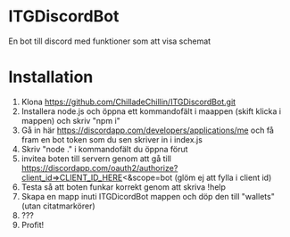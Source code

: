 # ITGDiscordBot
En bot till discord med funktioner som att visa schemat

# Installation
1. Klona https://github.com/ChilladeChillin/ITGDiscordBot.git
2. Installera node.js och öppna ett kommandofält i maappen (skift klicka i mappen) och skriv "npm i"
3. Gå in här https://discordapp.com/developers/applications/me och få fram en bot token som du sen skriver in i index.js
4. Skriv "node ." i kommandofält du öppna förut
5. invitea boten till servern genom att gå till https://discordapp.com/oauth2/authorize?client_id=>CLIENT_ID_HERE<&scope=bot (glöm ej att fylla i client id)
6. Testa så att boten funkar korrekt genom att skriva !help
7. Skapa en mapp inuti ITGDicordBot mappen och döp den till "wallets" (utan citatmarkörer)
8. ???
9. Profit!
